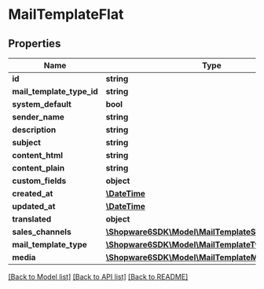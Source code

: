 # MailTemplateFlat

## Properties
Name | Type | Description | Notes
------------ | ------------- | ------------- | -------------
**id** | **string** |  | [optional] 
**mail_template_type_id** | **string** |  | 
**system_default** | **bool** |  | [optional] 
**sender_name** | **string** |  | [optional] 
**description** | **string** |  | [optional] 
**subject** | **string** |  | 
**content_html** | **string** |  | 
**content_plain** | **string** |  | 
**custom_fields** | **object** |  | [optional] 
**created_at** | [**\DateTime**](\DateTime.md) |  | 
**updated_at** | [**\DateTime**](\DateTime.md) |  | 
**translated** | **object** |  | [optional] 
**sales_channels** | [**\Shopware6SDK\Model\MailTemplateSalesChannelFlat**](MailTemplateSalesChannelFlat.md) |  | [optional] 
**mail_template_type** | [**\Shopware6SDK\Model\MailTemplateTypeFlat**](MailTemplateTypeFlat.md) |  | [optional] 
**media** | [**\Shopware6SDK\Model\MailTemplateMediaFlat**](MailTemplateMediaFlat.md) |  | [optional] 

[[Back to Model list]](../../README.md#documentation-for-models) [[Back to API list]](../../README.md#documentation-for-api-endpoints) [[Back to README]](../../README.md)

